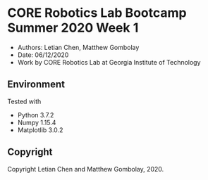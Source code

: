 # CORE Robotics Lab Bootcamp Summer 2020 Week 1

- Authors: Letian Chen, Matthew Gombolay
- Date: 06/12/2020
- Work by CORE Robotics Lab at Georgia Institute of Technology

## Environment
Tested with
- Python 3.7.2
- Numpy 1.15.4
- Matplotlib 3.0.2 

## Copyright
Copyright Letian Chen and Matthew Gombolay, 2020.
